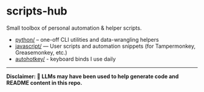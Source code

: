 # scripts-hub

Small toolbox of personal automation & helper scripts.

- [python/](python/) – one-off CLI utilities and data-wrangling helpers
- [javascript/](javascript/) — User scripts and automation snippets (for Tampermonkey, Greasemonkey, etc.)
- [autohotkey/](autohotkey/) - keyboard binds I use daily

---

**Disclaimer: 🤖 LLMs may have been used to help generate code and README content in this repo.**
